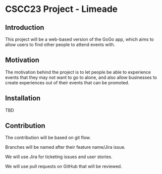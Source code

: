 CSCC23 Project - Limeade
========================================================================
Introduction
------------------------------------------------------------------------

This project will be a web-based version of the GoGo app, which aims to allow users to find other people to attend events with.

Motivation
------------------------------------------------------------------------
The motivation behind the project is to let people be able to experience events that they may not want to go to alone, and also allow businesses to create experiences out of their events that can be promoted.

Installation
------------------------------------------------------------------------
TBD

Contribution
------------------------------------------------------------------------

The contribution will be based on git flow.

Branches will be named after their feature name/Jira issue.

We will use Jira for ticketing issues and user stories.

We will use pull requests on GitHub that will be reviewed.
